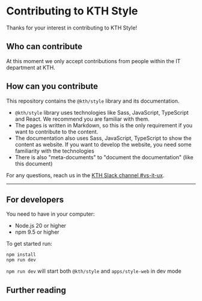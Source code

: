 # Contributing to KTH Style

Thanks for your interest in contributing to KTH Style!

## Who can contribute

At this moment we only accept contributions from people within the IT department at KTH.

## How can you contribute

This repository contains the `@kth/style` library and its documentation.

- `@kth/style` library uses technologies like Sass, JavaScript, TypeScript and React. We recommend you are familiar with them.
- The pages is written in Markdown, so this is the only requirement if you want to contribute to the content.
- The documentation also uses Sass, JavaScript, TypeScript to show the content as website. If you want to develop the website, you need some familiarity with the technologies
- There is also "meta-documents" to "document the documentation" (like this document)

For any questions, reach us in the [KTH Slack channel #vs-it-ux](https://kth-se.slack.com/archives/C06K0G9BQUE).

---

## For developers

You need to have in your computer:

- Node.js 20 or higher
- npm 9.5 or higher

To get started run:

```
npm install
npm run dev
```

`npm run dev` will start both `@kth/style` and `apps/style-web` in dev mode

## Further reading
